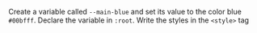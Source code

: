 Create a variable called `--main-blue` and set its value to the color blue `#00bfff`. Declare the variable in `:root`. Write the styles in the `<style>` tag

